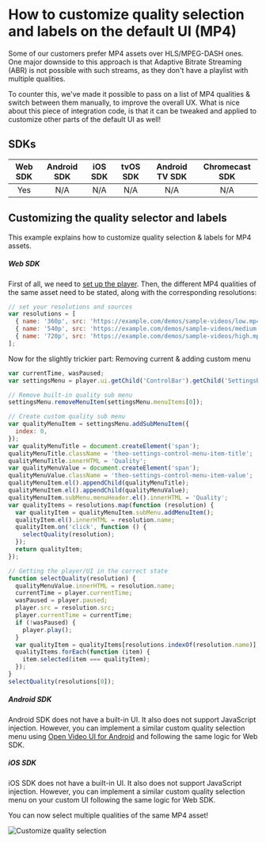 # How to customize quality selection and labels on the default UI (MP4)

Some of our customers prefer MP4 assets over HLS/MPEG-DASH ones. One major downside to this approach is that Adaptive Bitrate Streaming (ABR) is not possible with such streams, as they don't have a playlist with multiple qualities.

To counter this, we've made it possible to pass on a list of MP4 qualities & switch between them manually, to improve the overall UX. What is nice about this piece of integration code, is that it can be tweaked and applied to customize other parts of the default UI as well!

## SDKs

| Web SDK | Android SDK | iOS SDK | tvOS SDK | Android TV SDK | Chromecast SDK |
| :-----: | :---------: | :-----: | :------: | :------------: | :------------: |
|   Yes   |     N/A     |   N/A   |   N/A    |      N/A       |      N/A       |

## Customizing the quality selector and labels

This example explains how to customize quality selection & labels for MP4 assets.

##### Web SDK

First of all, we need to [set up the player](./00-getting-started.mdx). Then, the different MP4 qualities of the same asset need to be stated, along with the corresponding resolutions:

```js
// set your resolutions and sources
var resolutions = [
  { name: '360p', src: 'https://example.com/demos/sample-videos/low.mp4' },
  { name: '540p', src: 'https://example.com/demos/sample-videos/medium.mp4' },
  { name: '720p', src: 'https://example.com/demos/sample-videos/high.mp4' },
];
```

Now for the slightly trickier part: Removing current & adding custom menu

```js
var currentTime, wasPaused;
var settingsMenu = player.ui.getChild('ControlBar').getChild('SettingsButton').menu;

// Remove built-in quality sub menu
settingsMenu.removeMenuItem(settingsMenu.menuItems[0]);

// Create custom quality sub menu
var qualityMenuItem = settingsMenu.addSubMenuItem({
  index: 0,
});
var qualityMenuTitle = document.createElement('span');
qualityMenuTitle.className = 'theo-settings-control-menu-item-title';
qualityMenuTitle.innerHTML = 'Quality';
var qualityMenuValue = document.createElement('span');
qualityMenuValue.className = 'theo-settings-control-menu-item-value';
qualityMenuItem.el().appendChild(qualityMenuTitle);
qualityMenuItem.el().appendChild(qualityMenuValue);
qualityMenuItem.subMenu.menuHeader.el().innerHTML = 'Quality';
var qualityItems = resolutions.map(function (resolution) {
  var qualityItem = qualityMenuItem.subMenu.addMenuItem();
  qualityItem.el().innerHTML = resolution.name;
  qualityItem.on('click', function () {
    selectQuality(resolution);
  });
  return qualityItem;
});

// Getting the player/UI in the correct state
function selectQuality(resolution) {
  qualityMenuValue.innerHTML = resolution.name;
  currentTime = player.currentTime;
  wasPaused = player.paused;
  player.src = resolution.src;
  player.currentTime = currentTime;
  if (!wasPaused) {
    player.play();
  }
  var qualityItem = qualityItems[resolutions.indexOf(resolution.name)];
  qualityItems.forEach(function (item) {
    item.selected(item === qualityItem);
  });
}
selectQuality(resolutions[0]);
```

##### Android SDK

Android SDK does not have a built-in UI. It also does not support JavaScript injection. However, you can implement a similar custom quality selection menu using [Open Video UI for Android](/open-video-ui/android/) and following the same logic for Web SDK.

##### iOS SDK

iOS SDK does not have a built-in UI. It also does not support JavaScript injection. However, you can implement a similar custom quality selection menu on your custom UI following the same logic for Web SDK.

You can now select multiple qualities of the same MP4 asset!

![Customize quality selection](../../../assets/img/customize-quality-selection.png 'Customize quality selection')
